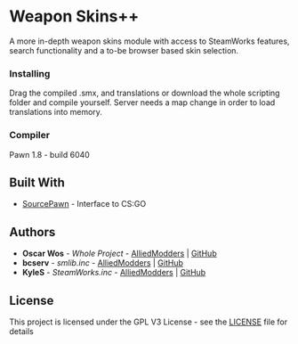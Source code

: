 # Weapon Skins++

A more in-depth weapon skins module with access to SteamWorks features, search functionality and a to-be browser based skin selection.

### Installing

Drag the compiled .smx, and translations or download the whole scripting folder and compile yourself. Server needs a map change in order to load translations into memory.

### Compiler

Pawn 1.8 - build 6040

## Built With

* [SourcePawn](https://www.sourcemod.net) - Interface to CS:GO

## Authors

* **Oscar Wos** - *Whole Project* - [AlliedModders](https://forums.alliedmods.net/member.php?u=261698) | [GitHub](https://github.com/OSCAR-WOS)
* **bcserv** - *smlib.inc* - [AlliedModders](https://forums.alliedmods.net/member.php?u=27799) | [GitHub](https://github.com/bcserv)
* **KyleS** - *SteamWorks.inc* - [AlliedModders](https://forums.alliedmods.net/member.php?u=57030) | [GitHub](https://github.com/KyleSanderson)

## License

This project is licensed under the GPL V3 License - see the [LICENSE](LICENSE) file for details

